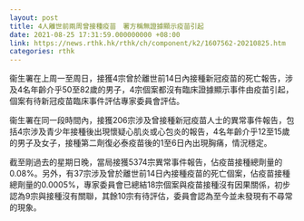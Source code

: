```yaml
---
layout: post
title: 4人離世前兩周曾接種疫苗　署方稱無證據顯示疫苗引起
date: 2021-08-25 17:31:59.000000000 +08:00
link: https://news.rthk.hk/rthk/ch/component/k2/1607562-20210825.htm
categories: rthk
---
```


衞生署在上周一至周日，接獲4宗曾於離世前14日內接種新冠疫苗的死亡報告，涉及4名年齡介乎50至82歲的男子，4宗個案都沒有臨床證據顯示事件由疫苗引起，個案有待新冠疫苗臨床事件評估專家委員會評估。

衞生署在同一段時間內，接獲206宗涉及曾接種新冠疫苗人士的異常事件報告，包括4宗涉及青少年接種後出現懷疑心肌炎或心包炎的報告，4名年齡介乎12至15歲的男子及女子，接種第二劑復必泰疫苗後的1至6日內出現胸痛，情況穩定。

截至剛過去的星期日晚，當局接獲5374宗異常事件報告，佔疫苗接種總劑量的0.08%。另外，有37宗涉及曾於離世前14日內接種疫苗的死亡個案，佔疫苗接種總劑量的0.0005%，專家委員會已總結18宗個案與疫苗接種沒有因果關係，初步認為9宗與接種沒有關聯，其餘10宗有待評估，委員會認為至今並未發現有不尋常的現象。
